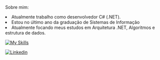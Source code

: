Sobre mim:

<li>Atualmente trabalho como desenvolvedor C# (.NET).</li>
<li>Estou no último ano da graduação de Sistemas de Informação  </li>
<li>Atualmente focando meus estudos em Arquitetura .NET, Algoritmos e estrutura de dados.</li>

[![My Skills](https://skillicons.dev/icons?i=cs,dotnet)]()



<a href="https://www.linkedin.com/in/gabriel-pizzani-palhares/"><img src="https://img.shields.io/badge/LinkedIn-0077B5?style=for-the-badge&logo=linkedin&logoColor=white" alt="Linkedin" ></a>

